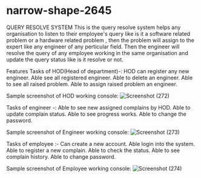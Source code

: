 # narrow-shape-2645

QUERY RESOLVE SYSTEM
This is the query resolve system helps any organisation to listen to their employee's query like is it a software related problem or a hardware related problem , then the problem will assign to the expert like any engineer of any perticular field. Then the engineer will resolve the query of any employee working in the same organisation and update the query status like is it resolve or not.


 Features
    Tasks of HOD(Head of department)-: 
    HOD can register any new engineer.
    Able see all registered engineer. 
    Able to delete an engineer. 
    Able to see all raised problem. 
    Able to assign raised problem an engineer.
    
   Sample screenshot of HOD working console:
    ![Screenshot (272)](https://user-images.githubusercontent.com/69399810/208312345-941e2d8f-1239-4fe6-a382-124f9c377e42.png)
    
   Tasks of engineer -:
   Able to see new assigned complains by HOD. 
   Able to update complain status. 
   Able to see progress works. 
   Able to change the password.
    
  Sample screenshot of Engineer working console:
 ![Screenshot (273)](https://user-images.githubusercontent.com/69399810/208312367-798af41e-0ec9-4389-b849-cb4b05ee0d95.png)
 
 
  Tasks of employee :- 
    Can create a new account. 
    Able login into the system. 
    Able to register a new complain. 
    Able to check the status. 
    Able to see complain history. 
    Able to change password.
    
   Sample screenshot of Employee working console:
  ![Screenshot (274)](https://user-images.githubusercontent.com/69399810/208312383-b39093ce-bb11-41fe-bfb6-2b17f7529fd1.png)
